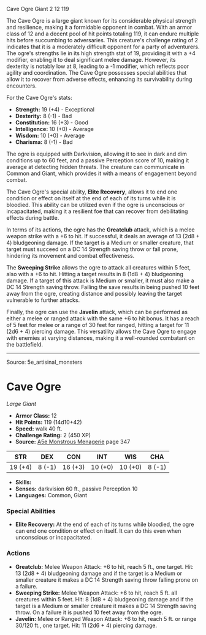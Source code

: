 <MonsterName/>Cave Ogre</MonsterName>
<CreatureType/>Giant</CreatureType>
<CR/>2</CR>
<AC/>12</AC>
<HP/>119</HP>
<summary>The Cave Ogre is a large giant known for its considerable physical strength and resilience, making it a formidable opponent in combat. With an armor class of 12 and a decent pool of hit points totaling 119, it can endure multiple hits before succumbing to adversaries. This creature's challenge rating of 2 indicates that it is a moderately difficult opponent for a party of adventurers. The ogre's strengths lie in its high strength stat of 19, providing it with a +4 modifier, enabling it to deal significant melee damage. However, its dexterity is notably low at 8, leading to a -1 modifier, which reflects poor agility and coordination. The Cave Ogre possesses special abilities that allow it to recover from adverse effects, enhancing its survivability during encounters.</summary>

<detail>

For the Cave Ogre's stats:
- **Strength:** 19 (+4) - Exceptional
- **Dexterity:** 8 (-1) - Bad
- **Constitution:** 16 (+3) - Good
- **Intelligence:** 10 (+0) - Average
- **Wisdom:** 10 (+0) - Average
- **Charisma:** 8 (-1) - Bad

The ogre is equipped with Darkvision, allowing it to see in dark and dim conditions up to 60 feet, and a passive Perception score of 10, making it average at detecting hidden threats. The creature can communicate in Common and Giant, which provides it with a means of engagement beyond combat.

The Cave Ogre's special ability, **Elite Recovery**, allows it to end one condition or effect on itself at the end of each of its turns while it is bloodied. This ability can be utilized even if the ogre is unconscious or incapacitated, making it a resilient foe that can recover from debilitating effects during battle.

In terms of its actions, the ogre has the **Greatclub** attack, which is a melee weapon strike with a +6 to hit. If successful, it deals an average of 13 (2d8 + 4) bludgeoning damage. If the target is a Medium or smaller creature, that target must succeed on a DC 14 Strength saving throw or fall prone, hindering its movement and combat effectiveness.

The **Sweeping Strike** allows the ogre to attack all creatures within 5 feet, also with a +6 to hit. Hitting a target results in 8 (1d8 + 4) bludgeoning damage. If a target of this attack is Medium or smaller, it must also make a DC 14 Strength saving throw. Failing the save results in being pushed 10 feet away from the ogre, creating distance and possibly leaving the target vulnerable to further attacks.

Finally, the ogre can use the **Javelin** attack, which can be performed as either a melee or ranged attack with the same +6 to hit bonus. It has a reach of 5 feet for melee or a range of 30 feet for ranged, hitting a target for 11 (2d6 + 4) piercing damage. This versatility allows the Cave Ogre to engage with enemies at varying distances, making it a well-rounded combatant on the battlefield.</detail>



---

Source: 5e_artisinal_monsters

# Cave Ogre

*Large* *Giant*

- **Armor Class:** 12
- **Hit Points:** 119 (14d10+42)
- **Speed:** walk 40 ft.
- **Challenge Rating:** 2 (450 XP)
- **Source:** [A5e Monstrous Menagerie](https://enpublishingrpg.com/products/level-up-monstrous-menagerie-a5e) page 347

| STR | DEX | CON | INT | WIS | CHA |
| --- | --- | --- | --- | --- | --- |
| 19 (+4) | 8 (-1) | 16 (+3) | 10 (+0) | 10 (+0) | 8 (-1) |

- **Skills:** 
- **Senses:** darkvision 60 ft., passive Perception 10
- **Languages:** Common, Giant

### Special Abilities

- **Elite Recovery:** At the end of each of its turns while bloodied, the ogre can end one condition or effect on itself. It can do this even when unconscious or incapacitated.

### Actions

- **Greatclub:** Melee Weapon Attack: +6 to hit, reach 5 ft., one target. Hit: 13 (2d8 + 4) bludgeoning damage  and if the target is a Medium or smaller creature  it makes a DC 14 Strength saving throw  falling prone on a failure.
- **Sweeping Strike:** Melee Weapon Attack: +6 to hit, reach 5 ft.  all creatures within 5 feet. Hit: 8 (1d8 + 4) bludgeoning damage  and if the target is a Medium or smaller creature  it makes a DC 14 Strength saving throw. On a failure  it is pushed 10 feet away from the ogre.
- **Javelin:** Melee or Ranged Weapon Attack: +6 to hit, reach 5 ft. or range 30/120 ft., one target. Hit: 11 (2d6 + 4) piercing damage.




